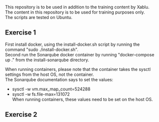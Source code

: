 This repository is to be used in addition to the training content by Xablu.  
The content in this repository is to be used for training purposes only.  
The scripts are tested on Ubuntu.  
  
## Exercise 1  

First install docker, using the install-docker.sh script by running the command "sudo ./install-docker.sh".  
Second run the Sonarqube docker container by running "docker-compose up ." from the install-sonarqube directory.  

When running containers, please note that the container takes the sysctl settings from the host OS, not the container.  
The Sonarqube documentation says to set the values:  
- sysctl -w vm.max_map_count=524288  
- sysctl -w fs.file-max=131072  
When running containers, these values need to be set on the host OS.  

## Exercise 2

